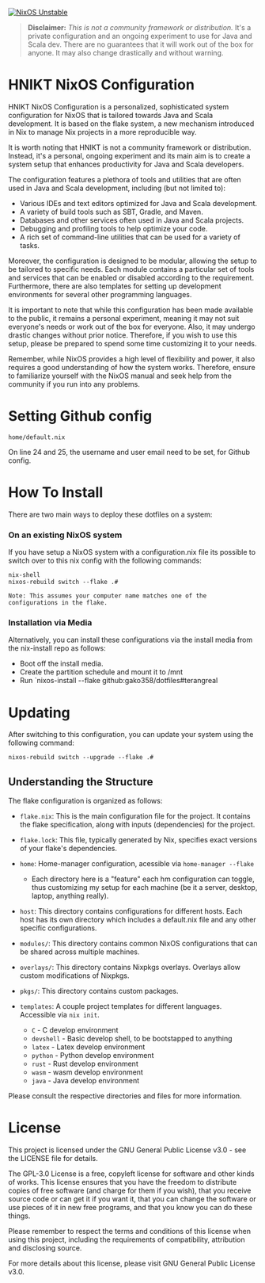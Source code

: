 [![NixOS Unstable](https://img.shields.io/badge/NixOS-unstable-blue.svg?style=flat-square&logo=NixOS&logoColor=white)](https://nixos.org)

> **Disclaimer:** _This is not a community framework or distribution._ It's a
> private configuration and an ongoing experiment to use for Java and Scala dev. There are no
> guarantees that it will work out of the box for anyone. It may also
> change drastically and without warning.

# HNIKT NixOS Configuration

HNIKT NixOS Configuration is a personalized, sophisticated system configuration for NixOS that is tailored towards Java and Scala development. It is based on the flake system, a new mechanism introduced in Nix to manage Nix projects in a more reproducible way.

It is worth noting that HNIKT is not a community framework or distribution. Instead, it's a personal, ongoing experiment and its main aim is to create a system setup that enhances productivity for Java and Scala developers.

The configuration features a plethora of tools and utilities that are often used in Java and Scala development, including (but not limited to):

- Various IDEs and text editors optimized for Java and Scala development.
- A variety of build tools such as SBT, Gradle, and Maven.
- Databases and other services often used in Java and Scala projects.
- Debugging and profiling tools to help optimize your code.
- A rich set of command-line utilities that can be used for a variety of tasks.

Moreover, the configuration is designed to be modular, allowing the setup to be tailored to specific needs. Each module contains a particular set of tools and services that can be enabled or disabled according to the requirement. Furthermore, there are also templates for setting up development environments for several other programming languages.

It is important to note that while this configuration has been made available to the public, it remains a personal experiment, meaning it may not suit everyone's needs or work out of the box for everyone. Also, it may undergo drastic changes without prior notice. Therefore, if you wish to use this setup, please be prepared to spend some time customizing it to your needs.

Remember, while NixOS provides a high level of flexibility and power, it also requires a good understanding of how the system works. Therefore, ensure to familiarize yourself with the NixOS manual and seek help from the community if you run into any problems.

# Setting Github config

```
home/default.nix
```

On line 24 and 25, the username and user email need to be set, for Github config.

# How To Install

There are two main ways to deploy these dotfiles on a system:

### On an existing NixOS system

If you have setup a NixOS system with a configuration.nix file its possible to switch over to this nix config with
the following commands:

```shell
nix-shell
nixos-rebuild switch --flake .#
```

`Note: This assumes your computer name matches one of the configurations in the flake.`

### Installation via Media

Alternatively, you can install these configurations via the install media from the nix-install repo as follows:

- Boot off the install media.
- Create the partition schedule and mount it to /mnt
- Run `nixos-install --flake github:gako358/dotfiles#terangreal

# Updating

After switching to this configuration, you can update your system using the following command:

```shell
nixos-rebuild switch --upgrade --flake .#
```

## Understanding the Structure

The flake configuration is organized as follows:

- `flake.nix`: This is the main configuration file for the project. It contains the flake specification, along with inputs (dependencies) for the project.

- `flake.lock`: This file, typically generated by Nix, specifies exact versions of your flake's dependencies.

- `home`: Home-manager configuration, acessible via `home-manager --flake`

  - Each directory here is a "feature" each hm configuration can toggle, thus
    customizing my setup for each machine (be it a server, desktop, laptop,
    anything really).

- `host`: This directory contains configurations for different hosts. Each host has its own directory which includes a default.nix file and any other specific configurations.

- `modules/`: This directory contains common NixOS configurations that can be shared across multiple machines.

- `overlays/`: This directory contains Nixpkgs overlays. Overlays allow custom modifications of Nixpkgs.

- `pkgs/`: This directory contains custom packages.

- `templates`: A couple project templates for different languages. Accessible
  via `nix init`.
  - `C` - C develop environment
  - `devshell` - Basic develop shell, to be bootstapped to anything
  - `latex` - Latex develop environment
  - `python` - Python develop environment
  - `rust` - Rust develop environment
  - `wasm` - wasm develop environment
  - `java` - Java develop environment

Please consult the respective directories and files for more information.

# License

This project is licensed under the GNU General Public License v3.0 - see the LICENSE file for details.

The GPL-3.0 License is a free, copyleft license for software and other kinds of works. This license ensures that you have the freedom to distribute copies of free software (and charge for them if you wish), that you receive source code or can get it if you want it, that you can change the software or use pieces of it in new free programs, and that you know you can do these things.

Please remember to respect the terms and conditions of this license when using this project, including the requirements of compatibility, attribution and disclosing source.

For more details about this license, please visit GNU General Public License v3.0.
